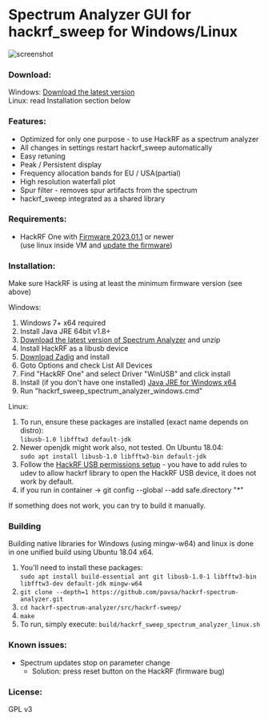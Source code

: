 # Spectrum Analyzer GUI for hackrf_sweep for Windows/Linux

![screenshot](screenshot.gif "screenshot")

### Download:

Windows: [Download the latest version](https://github.com/pavsa/hackrf-spectrum-analyzer/releases)  
Linux: read Installation section below

### Features:

- Optimized for only one purpose - to use HackRF as a spectrum analyzer
- All changes in settings restart hackrf_sweep automatically
- Easy retuning
- Peak / Persistent display
- Frequency allocation bands for EU / USA(partial)
- High resolution waterfall plot
- Spur filter - removes spur artifacts from the spectrum
- hackrf_sweep integrated as a shared library

### Requirements:

- HackRF One with [Firmware 2023.01.1](https://github.com/mossmann/hackrf/releases/tag/v2023.01.1) or newer  
  (use linux inside VM and [update the firmware](https://hackrf.readthedocs.io/en/latest/updating_firmware.html))

### Installation:

Make sure HackRF is using at least the minimum firmware version (see above)

Windows:

1. Windows 7+ x64 required
1. Install Java JRE 64bit v1.8+
1. [Download the latest version of Spectrum Analyzer](https://github.com/pavsa/hackrf-spectrum-analyzer/releases) and unzip
1. Install HackRF as a libusb device
1. [Download Zadig](https://zadig.akeo.ie/) and install
1. Goto Options and check List All Devices
1. Find "HackRF One" and select Driver "WinUSB" and click install
1. Install (if you don't have one installed) [Java JRE for Windows x64](http://www.oracle.com/technetwork/java/javase/downloads/jre8-downloads-2133155.html)
1. Run "hackrf_sweep_spectrum_analyzer_windows.cmd"

Linux:

1. To run, ensure these packages are installed (exact name depends on distro):  
   `libusb-1.0 libfftw3 default-jdk`
1. Newer openjdk might work also, not tested. On Ubuntu 18.04:  
   `sudo apt install libusb-1.0 libfftw3-bin default-jdk`
1. Follow the [HackRF USB permissions setup](https://github.com/mossmann/hackrf/wiki/FAQ) - you have to add rules to udev to allow hackrf library to open the HackRF USB device, it does not work by default.
1. if you run in container -> git config --global --add safe.directory "\*"

If something does not work, you can try to build it manually.

### Building

Building native libraries for Windows (using mingw-w64) and linux is done in one unified build using Ubuntu 18.04 x64.

1. You'll need to install these packages:  
   `sudo apt install build-essential ant git libusb-1.0-1 libfftw3-bin libfftw3-dev default-jdk mingw-w64`
1. `git clone --depth=1 https://github.com/pavsa/hackrf-spectrum-analyzer.git`
1. `cd hackrf-spectrum-analyzer/src/hackrf-sweep/`
1. `make`
1. To run, simply execute: `build/hackrf_sweep_spectrum_analyzer_linux.sh`

### Known issues:

- Spectrum updates stop on parameter change
  - Solution: press reset button on the HackRF (firmware bug)

### License:

GPL v3

